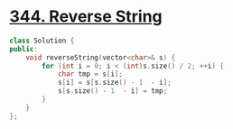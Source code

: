 # [344. Reverse String](https://leetcode.com/problems/reverse-string/)

```c++
class Solution {
public:
    void reverseString(vector<char>& s) {
        for (int i = 0; i < (int)s.size() / 2; ++i) {
            char tmp = s[i];
            s[i] = s[s.size() - 1  - i];
            s[s.size() - 1  - i] = tmp;
        }
    }
};
```